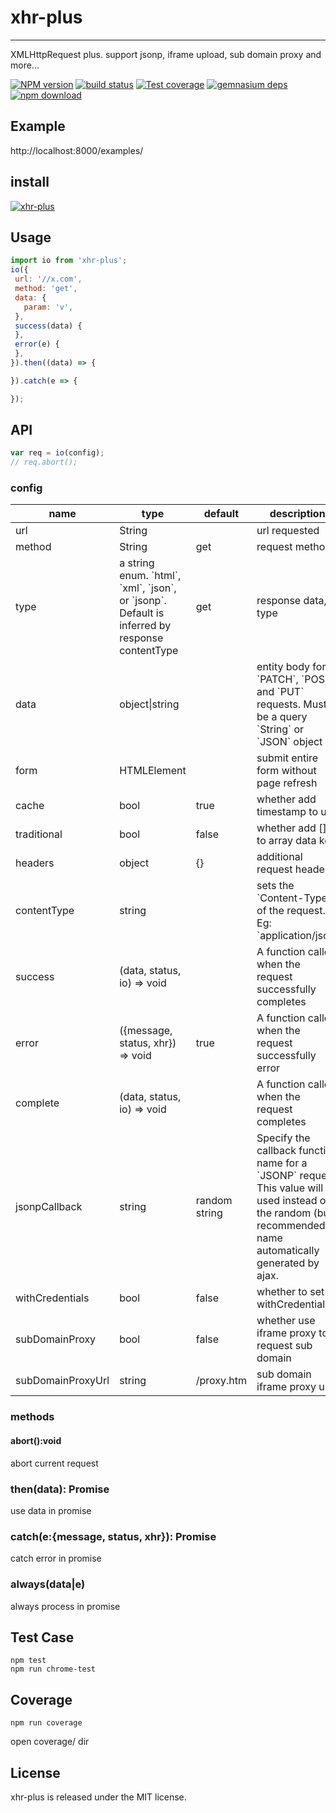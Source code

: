 # xhr-plus
---

XMLHttpRequest plus. support jsonp, iframe upload, sub domain proxy and more...

[![NPM version][npm-image]][npm-url]
[![build status][travis-image]][travis-url]
[![Test coverage][coveralls-image]][coveralls-url]
[![gemnasium deps][gemnasium-image]][gemnasium-url]
[![npm download][download-image]][download-url]

[npm-image]: http://img.shields.io/npm/v/xhr-plus.svg?style=flat-square
[npm-url]: http://npmjs.org/package/xhr-plus
[travis-image]: https://img.shields.io/travis/yiminghe/xhr-plus.svg?style=flat-square
[travis-url]: https://travis-ci.org/yiminghe/xhr-plus
[coveralls-image]: https://img.shields.io/coveralls/yiminghe/xhr-plus.svg?style=flat-square
[coveralls-url]: https://coveralls.io/r/yiminghe/xhr-plus?branch=master
[gemnasium-image]: http://img.shields.io/gemnasium/yiminghe/xhr-plus.svg?style=flat-square
[gemnasium-url]: https://gemnasium.com/yiminghe/xhr-plus
[node-image]: https://img.shields.io/badge/node.js-%3E=_0.10-green.svg?style=flat-square
[node-url]: http://nodejs.org/download/
[download-image]: https://img.shields.io/npm/dm/xhr-plus.svg?style=flat-square
[download-url]: https://npmjs.org/package/xhr-plus

## Example

http://localhost:8000/examples/

## install

[![xhr-plus](https://nodei.co/npm/xhr-plus.png)](https://npmjs.org/package/xhr-plus)

## Usage

```js
import io from 'xhr-plus';
io({
 url: '//x.com',
 method: 'get',
 data: {
   param: 'v',
 },
 success(data) {
 },
 error(e) {
 },
}).then((data) => {

}).catch(e => {

});
```

## API

```js
var req = io(config);
// req.abort();
```

### config

<table class="table table-bordered table-striped">
    <thead>
    <tr>
        <th style="width: 100px;">name</th>
        <th style="width: 50px;">type</th>
        <th style="width: 50px;">default</th>
        <th>description</th>
    </tr>
    </thead>
    <tbody>
        <tr>
          <td>url</td>
          <td>String</td>
          <td></td>
          <td>url requested</td>
        </tr>
        <tr>
          <td>method</td>
          <td>String</td>
          <td>get</td>
          <td>request method</td>
        </tr>
        <tr>
          <td>type</td>
          <td>a string enum. `html`, `xml`, `json`, or `jsonp`.
          Default is inferred by response contentType</td>
          <td>get</td>
          <td>response data, type</td>
        </tr>
        <tr>
          <td>data</td>
          <td>object|string</td>
          <td></td>
          <td> entity body for `PATCH`, `POST` and `PUT` requests. Must be a query `String` or `JSON` object</td>
        </tr>
        <tr>
          <td>form</td>
          <td>HTMLElement</td>
          <td></td>
          <td>submit entire form without page refresh</td>
        </tr>
        <tr>
          <td>cache</td>
          <td>bool</td>
          <td>true</td>
          <td>whether add timestamp to url</td>
        </tr>
        <tr>
          <td>traditional</td>
          <td>bool</td>
          <td>false</td>
          <td>whether add [] to array data key</td>
        </tr>
        <tr>
          <td>headers</td>
          <td>object</td>
          <td>{}</td>
          <td>additional request headers</td>
        </tr>
        <tr>
          <td>contentType</td>
          <td>string</td>
          <td></td>
          <td>sets the `Content-Type` of the request. Eg: `application/json`</td>
        </tr>
        <tr>
          <td>success</td>
          <td>(data, status, io) => void</td>
          <td></td>
          <td>A function called when the request successfully completes</td>
        </tr>
        <tr>
          <td>error</td>
          <td>({message, status, xhr}) => void</td>
          <td>true</td>
          <td>A function called when the request successfully error</td>
        </tr>
        <tr>
          <td>complete</td>
          <td>(data, status, io) => void</td>
          <td></td>
          <td>A function called when the request completes</td>
        </tr>
        <tr>
          <td>jsonpCallback</td>
          <td>string</td>
          <td>random string</td>
          <td>Specify the callback function name for a `JSONP` request.
          This value will be used instead of the random (but recommended) name automatically generated by ajax.</td>
        </tr>
        <tr>
          <td>withCredentials</td>
          <td>bool</td>
          <td>false</td>
          <td>whether to set withCredentials</td>
        </tr>
        <tr>
          <td>subDomainProxy</td>
          <td>bool</td>
          <td>false</td>
          <td>whether use iframe proxy to request sub domain</td>
        </tr>
        <tr>
          <td>subDomainProxyUrl</td>
          <td>string</td>
          <td>/proxy.htm</td>
          <td>sub domain iframe proxy url</td>
        </tr>
    </tbody>
</table>

### methods

#### abort():void

abort current request

### then(data): Promise

use data in promise

### catch(e:{message, status, xhr}): Promise

catch error in promise

### always(data|e)

always process in promise

## Test Case

```
npm test
npm run chrome-test
```

## Coverage

```
npm run coverage
```

open coverage/ dir

## License

xhr-plus is released under the MIT license.
